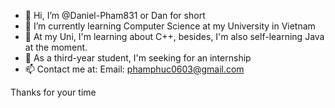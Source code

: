 - 👋 Hi, I’m @Daniel-Pham831 or Dan for short
- 👀 I’m currently learning Computer Science at my University in Vietnam
- 🌱 At my Uni, I'm learning about C++, besides, I'm also self-learning Java at the moment. 
- 💞️ As a third-year student, I'm seeking for an internship
- 📫 Contact me at: 
  Email: phamphuc0603@gmail.com

Thanks for your time
